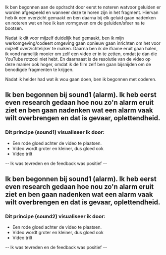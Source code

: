 Ik ben begonnen aan de opdracht door eerst te noteren watvoor geluiden er worden afgespeeld en wanneer deze te horen zijn in het fragment. Hiervan heb ik een overzicht gemaakt en ben daarna bij elk geluid gaan nadenken en noteren wat en hoe ik kan vormgeven om de geluiden/sfeer na te bootsen.

Nadat ik dit voor mijzelf duidelijk had gemaakt, ben ik mijn werkomgeving/codeert omgeving gaan opnieuw gaan inrichten om het voor mijzelf overzichtelijker te maken. Daarna ben ik de iframe eruit gaan halen, ik vond namelijk mooier om zelf een video er in te zetten, omdat je dan die YouTube rotzooi niet hebt. En daarnaast is de resolutie van de video op deze manier ook hoger, omdat ik de film zelf ben gaan bijsnijden om de benodigde fragmenten te krijgen.


Nadat ik helder had wat ik wou gaan doen, ben ik begonnen met coderen. 

## Ik ben begonnen bij sound1 (alarm). Ik heb eerst even research gedaan hoe nou zo'n alarm eruit ziet en ben gaan nadenken wat een alarm vaak wilt overbrengen en dat is gevaar, oplettendheid.

### Dit principe (sound1) visualiseer ik door:
- Een rode gloed achter de video te plaatsen.
- Video wordt groter en kleiner, dus gloed ook
- Video trilt

-- Ik was tevreden en de feedback was positief --


## Ik ben begonnen bij sound1 (alarm). Ik heb eerst even research gedaan hoe nou zo'n alarm eruit ziet en ben gaan nadenken wat een alarm vaak wilt overbrengen en dat is gevaar, oplettendheid.

### Dit principe (sound2) visualiseer ik door:
- Een rode gloed achter de video te plaatsen.
- Video wordt groter en kleiner, dus gloed ook
- Video trilt

-- Ik was tevreden en de feedback was positief --
